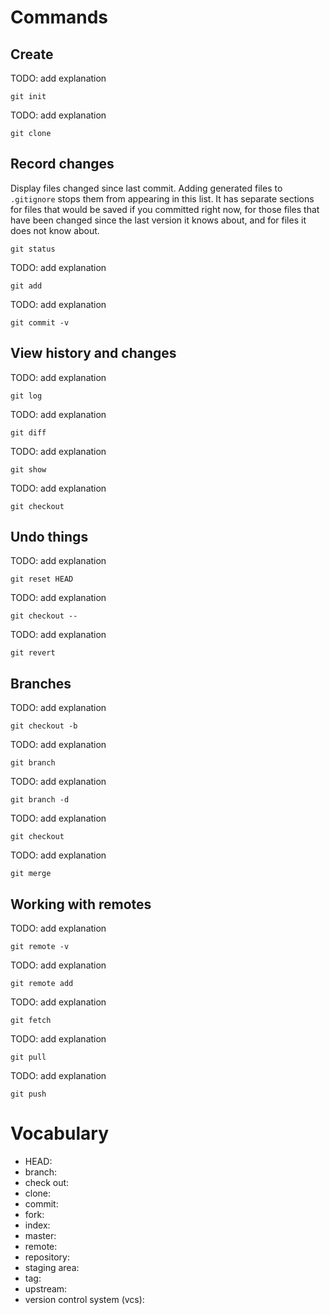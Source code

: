 # Commands

## Create

TODO: add explanation

    git init

TODO: add explanation

    git clone


## Record changes

Display files changed since last commit.
Adding generated files to ```.gitignore``` stops them from appearing in this list.
It has separate sections for files that would be saved if you committed right now, for those files that have been changed since the last version it knows about, and for files it does not know about.

    git status

TODO: add explanation

    git add

TODO: add explanation

    git commit -v


## View history and changes

TODO: add explanation

    git log

TODO: add explanation

    git diff

TODO: add explanation

    git show

TODO: add explanation

    git checkout


## Undo things

TODO: add explanation

    git reset HEAD

TODO: add explanation

    git checkout --

TODO: add explanation

    git revert


## Branches

TODO: add explanation

    git checkout -b

TODO: add explanation

    git branch

TODO: add explanation

    git branch -d

TODO: add explanation

    git checkout

TODO: add explanation

    git merge


## Working with remotes

TODO: add explanation

    git remote -v

TODO: add explanation

    git remote add

TODO: add explanation

    git fetch

TODO: add explanation

    git pull

TODO: add explanation

    git push


# Vocabulary

* HEAD:
* branch:
* check out:
* clone:
* commit:
* fork:
* index:
* master:
* remote:
* repository:
* staging area:
* tag:
* upstream:
* version control system (vcs):
